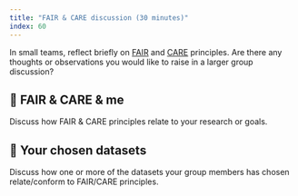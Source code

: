 ```yaml
---
title: "FAIR & CARE discussion (30 minutes)"
index: 60
---
```


In small teams, reflect briefly on
[FAIR](https://www.go-fair.org/fair-principles/) and
[CARE](https://static1.squarespace.com/static/5d3799de845604000199cd24/t/6397b363b502ff481fce6baf/1670886246948/CARE%2BPrinciples_One%2BPagers%2BFINAL_Oct_17_2019.pdf)
principles. Are there any thoughts or observations you would like to raise in a
larger group discussion?


## 🤗 FAIR & CARE & me

Discuss how FAIR & CARE principles relate to your research or goals.


## 💽 Your chosen datasets

Discuss how one or more of the datasets your group members has chosen
relate/conform to FAIR/CARE principles.
